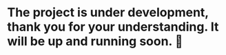 # The project is under development, thank you for your understanding. It will be up and running soon. 💚